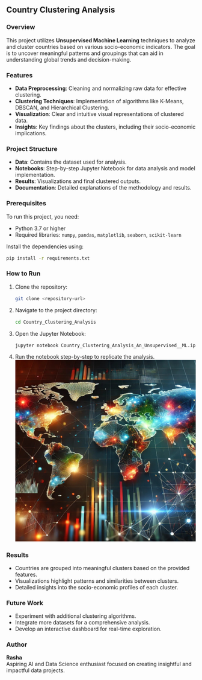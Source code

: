 

## Country Clustering Analysis

### Overview

This project utilizes **Unsupervised Machine Learning** techniques to analyze and cluster countries based on various socio-economic indicators. The goal is to uncover meaningful patterns and groupings that can aid in understanding global trends and decision-making.

### Features
- **Data Preprocessing**: Cleaning and normalizing raw data for effective clustering.
- **Clustering Techniques**: Implementation of algorithms like K-Means, DBSCAN, and Hierarchical Clustering.
- **Visualization**: Clear and intuitive visual representations of clustered data.
- **Insights**: Key findings about the clusters, including their socio-economic implications.

### Project Structure
- **Data**: Contains the dataset used for analysis.
- **Notebooks**: Step-by-step Jupyter Notebook for data analysis and model implementation.
- **Results**: Visualizations and final clustered outputs.
- **Documentation**: Detailed explanations of the methodology and results.

### Prerequisites
To run this project, you need:
- Python 3.7 or higher
- Required libraries: `numpy`, `pandas`, `matplotlib`, `seaborn`, `scikit-learn`

Install the dependencies using:
```bash
pip install -r requirements.txt
```

### How to Run
1. Clone the repository:
   ```bash
   git clone <repository-url>
   ```
2. Navigate to the project directory:
   ```bash
   cd Country_Clustering_Analysis
   ```
3. Open the Jupyter Notebook:
   ```bash
   jupyter notebook Country_Clustering_Analysis_An_Unsupervised__ML.ipynb
   ```
4. Run the notebook step-by-step to replicate the analysis.
![تحليل تجميع الدول](<cgqji4as.png>)

### Results
- Countries are grouped into meaningful clusters based on the provided features.
- Visualizations highlight patterns and similarities between clusters.
- Detailed insights into the socio-economic profiles of each cluster.

### Future Work
- Experiment with additional clustering algorithms.
- Integrate more datasets for a comprehensive analysis.
- Develop an interactive dashboard for real-time exploration.

### Author
**Rasha**  
Aspiring AI and Data Science enthusiast focused on creating insightful and impactful data projects.



